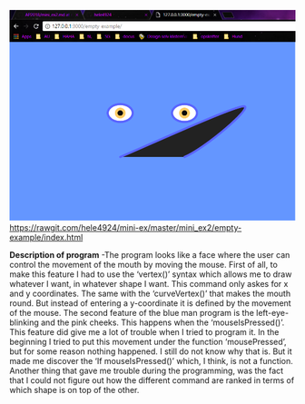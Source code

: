 ![alt text](mini_ex2.PNG "blue man program") 
https://rawgit.com/hele4924/mini-ex/master/mini_ex2/empty-example/index.html


**Description of program**
-The program looks like a face where the user can control the movement of the mouth by moving the mouse. First of all, to make this feature I had to use the ‘vertex()’ syntax which allows me to draw whatever I want, in whatever shape I want. This command only askes for x and y coordinates. The same with the ‘curveVertex()’ that makes the mouth round. But instead of entering a y-coordinate it is defined by the movement of the mouse. 
The second feature of the blue man program is the left-eye-blinking and the pink cheeks. This happens when the ‘mouseIsPressed()’. This feature did give me a lot of trouble when I tried to program it. In the beginning I tried to put this movement under the function ‘mousePressed’, but for some reason nothing happened. I still do not know why that is. But it made me discover the ‘If mouseIsPressed()’ which, I think, is not a function. 
Another thing that gave me trouble during the programming, was the fact that I could not figure out how the different command are ranked in terms of which shape is on top of the other. 
